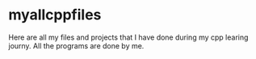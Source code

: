 # myallcppfiles
Here are all my files and projects that I have done during my cpp learing journy. All the programs are done by me.
